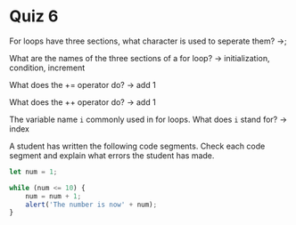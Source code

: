 # Quiz 6

For loops have three sections, what character is used to seperate them? ->;

What are the names of the three sections of a for loop? -> initialization, condition, increment

What does the += operator do? -> add 1

What does the ++ operator do? -> add 1

The variable name `i` commonly used in for loops. What does `i` stand for? -> index

A student has written the following code segments. Check each code segment and explain what errors the student has made.

```js
let num = 1;

while (num <= 10) {
	num = num + 1;
	alert('The number is now' + num);
}
```
